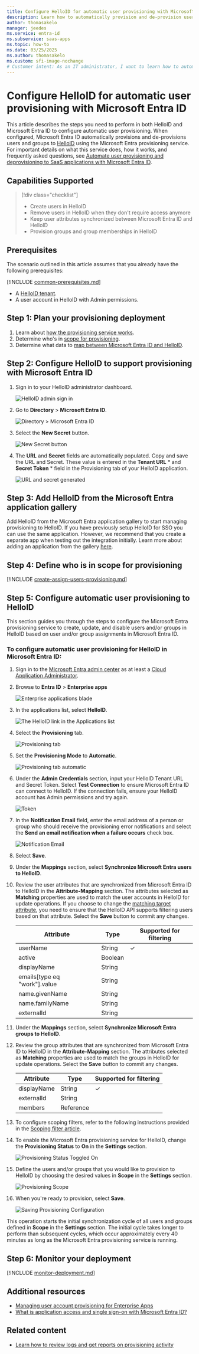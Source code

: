```yaml
---
title: Configure HelloID for automatic user provisioning with Microsoft Entra ID
description: Learn how to automatically provision and de-provision user accounts from Microsoft Entra ID to HelloID.
author: thomasakelo
manager: jeedes
ms.service: entra-id
ms.subservice: saas-apps
ms.topic: how-to
ms.date: 03/25/2025
ms.author: thomasakelo
ms.custom: sfi-image-nochange
# Customer intent: As an IT administrator, I want to learn how to automatically provision and deprovision user accounts from Microsoft Entra ID to HelloID so that I can streamline the user management process and ensure that users have the appropriate access to HelloID.
---
```


# Configure HelloID for automatic user provisioning with Microsoft Entra ID

This article describes the steps you need to perform in both HelloID and Microsoft Entra ID to configure automatic user provisioning. When configured, Microsoft Entra ID automatically provisions and de-provisions users and groups to [HelloID](https://www.helloid.com/) using the Microsoft Entra provisioning service. For important details on what this service does, how it works, and frequently asked questions, see [Automate user provisioning and deprovisioning to SaaS applications with Microsoft Entra ID](~/identity/app-provisioning/user-provisioning.md). 


## Capabilities Supported
> [!div class="checklist"]
> * Create users in HelloID
> * Remove users in HelloID when they don't require access anymore
> * Keep user attributes synchronized between Microsoft Entra ID and HelloID
> * Provision groups and group memberships in HelloID

## Prerequisites

The scenario outlined in this article assumes that you already have the following prerequisites:

[!INCLUDE [common-prerequisites.md](~/identity/saas-apps/includes/common-prerequisites.md)]
* A [HelloID tenant](https://www.helloid.com/).
* A user account in HelloID with Admin permissions.

## Step 1: Plan your provisioning deployment
1. Learn about [how the provisioning service works](~/identity/app-provisioning/user-provisioning.md).
2. Determine who's in [scope for provisioning](~/identity/app-provisioning/define-conditional-rules-for-provisioning-user-accounts.md).
3. Determine what data to [map between Microsoft Entra ID and HelloID](~/identity/app-provisioning/customize-application-attributes.md). 

<a name='step-2-configure-helloid-to-support-provisioning-with-azure-ad'></a>

## Step 2: Configure HelloID to support provisioning with Microsoft Entra ID

1. Sign in to your HelloID administrator dashboard.

	![HelloID admin sign in](media/helloid-provisioning-tutorial/admin-sign-in.png)

2. Go to **Directory** > **Microsoft Entra ID**.

	![Directory > Microsoft Entra ID](media/helloid-provisioning-tutorial/directory-azure-ad.png)

3. Select the **New Secret** button. 

	![New Secret button](media/helloid-provisioning-tutorial/new-secret.png)

4. The **URL** and **Secret** fields are automatically populated. Copy and save the URL and Secret. These value is entered in the **Tenant URL** * and **Secret Token** * field in the Provisioning tab of your HelloID application.

	![URL and secret generated](media/helloid-provisioning-tutorial/url-secret.png)

<a name='step-3-add-helloid-from-the-azure-ad-application-gallery'></a>

## Step 3: Add HelloID from the Microsoft Entra application gallery

Add HelloID from the Microsoft Entra application gallery to start managing provisioning to HelloID. If you have previously setup HelloID for SSO you can use the same application. However, we recommend that you create a separate app when testing out the integration initially. Learn more about adding an application from the gallery [here](~/identity/enterprise-apps/add-application-portal.md). 

## Step 4: Define who is in scope for provisioning 

[!INCLUDE [create-assign-users-provisioning.md](~/identity/saas-apps/includes/create-assign-users-provisioning.md)]

## Step 5: Configure automatic user provisioning to HelloID 

This section guides you through the steps to configure the Microsoft Entra provisioning service to create, update, and disable users and/or groups in HelloID based on user and/or group assignments in Microsoft Entra ID.

<a name='to-configure-automatic-user-provisioning-for-helloid-in-azure-ad'></a>

### To configure automatic user provisioning for HelloID in Microsoft Entra ID:

1. Sign in to the [Microsoft Entra admin center](https://entra.microsoft.com) as at least a [Cloud Application Administrator](~/identity/role-based-access-control/permissions-reference.md#cloud-application-administrator).
1. Browse to **Entra ID** > **Enterprise apps**

	![Enterprise applications blade](common/enterprise-applications.png)

1. In the applications list, select **HelloID**.

	![The HelloID link in the Applications list](common/all-applications.png)

3. Select the **Provisioning** tab.

	![Provisioning tab](common/provisioning.png)

4. Set the **Provisioning Mode** to **Automatic**.

	![Provisioning tab automatic](common/provisioning-automatic.png)

5. Under the **Admin Credentials** section, input your HelloID Tenant URL and Secret Token. Select **Test Connection** to ensure Microsoft Entra ID can connect to HelloID. If the connection fails, ensure your HelloID account has Admin permissions and try again.

 	![Token](common/provisioning-testconnection-tenanturltoken.png)

6. In the **Notification Email** field, enter the email address of a person or group who should receive the provisioning error notifications and select the **Send an email notification when a failure occurs** check box.

	![Notification Email](common/provisioning-notification-email.png)

7. Select **Save**.

8. Under the **Mappings** section, select **Synchronize Microsoft Entra users to HelloID**.

9. Review the user attributes that are synchronized from Microsoft Entra ID to HelloID in the **Attribute-Mapping** section. The attributes selected as **Matching** properties are used to match the user accounts in HelloID for update operations. If you choose to change the [matching target attribute](~/identity/app-provisioning/customize-application-attributes.md), you need to ensure that the HelloID API supports filtering users based on that attribute. Select the **Save** button to commit any changes.

   |Attribute|Type|Supported for filtering|
   |---|---|---|
   |userName|String|&check;|
   |active|Boolean||
   |displayName|String||
   |emails[type eq "work"].value|String||
   |name.givenName|String||
   |name.familyName|String||
   |externalId|String||

10. Under the **Mappings** section, select **Synchronize Microsoft Entra groups to HelloID**.

11. Review the group attributes that are synchronized from Microsoft Entra ID to HelloID in the **Attribute-Mapping** section. The attributes selected as **Matching** properties are used to match the groups in HelloID for update operations. Select the **Save** button to commit any changes.

      |Attribute|Type|Supported for filtering|
      |---|---|---|
      |displayName|String|&check;|
      |externalId|String||
      |members|Reference||

12. To configure scoping filters, refer to the following instructions provided in the [Scoping filter article](~/identity/app-provisioning/define-conditional-rules-for-provisioning-user-accounts.md).

13. To enable the Microsoft Entra provisioning service for HelloID, change the **Provisioning Status** to **On** in the **Settings** section.

	![Provisioning Status Toggled On](common/provisioning-toggle-on.png)

14. Define the users and/or groups that you would like to provision to HelloID by choosing the desired values in **Scope** in the **Settings** section.

	![Provisioning Scope](common/provisioning-scope.png)

15. When you're ready to provision, select **Save**.

	![Saving Provisioning Configuration](common/provisioning-configuration-save.png)

This operation starts the initial synchronization cycle of all users and groups defined in **Scope** in the **Settings** section. The initial cycle takes longer to perform than subsequent cycles, which occur approximately every 40 minutes as long as the Microsoft Entra provisioning service is running. 

## Step 6: Monitor your deployment

[!INCLUDE [monitor-deployment.md](~/identity/saas-apps/includes/monitor-deployment.md)]

## Additional resources

* [Managing user account provisioning for Enterprise Apps](~/identity/app-provisioning/configure-automatic-user-provisioning-portal.md)
* [What is application access and single sign-on with Microsoft Entra ID?](~/identity/enterprise-apps/what-is-single-sign-on.md)

## Related content

* [Learn how to review logs and get reports on provisioning activity](~/identity/app-provisioning/check-status-user-account-provisioning.md)
